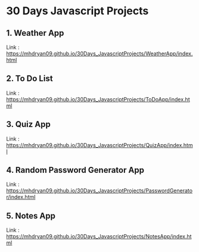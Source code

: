 # 30 Days Javascript Projects

## 1. Weather App
Link : https://mhdryan09.github.io/30Days_JavascriptProjects/WeatherApp/index.html

## 2. To Do List
Link : https://mhdryan09.github.io/30Days_JavascriptProjects/ToDoApp/index.html

## 3. Quiz App
Link : https://mhdryan09.github.io/30Days_JavascriptProjects/QuizApp/index.html

## 4. Random Password Generator App
Link : https://mhdryan09.github.io/30Days_JavascriptProjects/PasswordGenerator/index.html

## 5. Notes App
Link : https://mhdryan09.github.io/30Days_JavascriptProjects/NotesApp/index.html